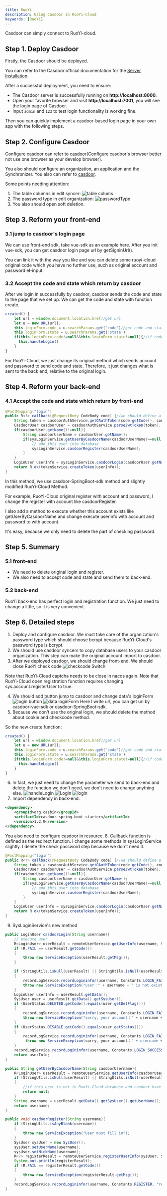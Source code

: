 ```yaml
---
title: RuoYi
description: Using Casdoor in RuoYi-Cloud
keywords: [RuoYi]
---
```


Casdoor can simply connect to RuoYi-cloud.

## Step 1. Deploy Casdoor

Firstly, the Casdoor should be deployed.

You can refer to the Casdoor official documentation for the [Server Installation](/docs/basic/server-installation).

After a successful deployment, you need to ensure:

- The Casdoor server is successfully running on **http://localhost:8000**.
- Open your favorite browser and visit **http://localhost:7001**, you will see the login page of Casdoor.
- Input `admin` and `123` to test login functionality is working fine.

Then you can quickly implement a casdoor-based login page in your own app with the following steps.

## Step 2. Configure Casdoor

Configure casdoor can refer to [casdoor](https://door.casdoor.com/login)(Configure casdoor's browser better not use one browser as  your develop browser).

You also should configure an organization, an application and the Synchronizer. You also can refer to [casdoor](https://door.casdoor.com/login).

Some points needing attention:

1. The table columns in edit syncer:
     ![table colums](/img/integration/java/RuoYi/tableColumns.png)
2. The password type in edit organization:
     ![passwordType](/img/integration/java/RuoYi/passwordType.png)
3. You also should open soft deletion.

## Step 3. Reform your front-end

### 3.1 jump to casdoor's login page

We can use front-end sdk, take vue-sdk as an example here. After you init vue-sdk, you can get casdoor login page url by getSigninUrl().

You can link it with the way you like and you can delete some ruoyi-cloud original code which you have no further use, such as original account and password el-input.

### 3.2 Accept the code and state which return by casdoor

After we login in successfully by casdoor, casdoor sends the code and state to the page that we set up. We can get the code and state with function create.

```javascript
created() {
    let url = window.document.location.href//get url
    let u = new URL(url);
    this.loginForm.code = u.searchParams.get('code')//get code and state
    this.loginForm.state = u.searchParams.get('state')
    if(this.loginForm.code!=null&&this.loginForm.state!=null){//if code and state is null, execute handleLogin
      this.handleLogin()
    }  
}
```

For RuoYi-Cloud, we just change its original method which sends account and password to send code and state. Therefore, it just changes what is sent to the back end, relative to the original login.

## Step 4. Reform your back-end

### 4.1 Accept the code and state which return by front-end

```java
@PostMapping("login")
public R<?> callback(@RequestBody CodeBody code) {//we should define a CodeBody entity which have code and state
    String token = casdoorAuthService.getOAuthToken(code.getCode(), code.getState());
    CasdoorUser casdoorUser = casdoorAuthService.parseJwtToken(token);
    if(casdoorUser.getName()!=null){
        String casdoorUserName = casdoorUser.getName();
        if(sysLoginService.getUserByCasdoorName(casdoorUserName)==null){//if database haven't this user
            // add this user into database
            sysLoginService.casdoorRegister(casdoorUserName);
        }
    }
    LoginUser userInfo = sysLoginService.casdoorLogin(casdoorUser.getName());//get this user's information by database
    return R.ok(tokenService.createToken(userInfo));
}
```

In this method, we use casdoor-SpringBoot-sdk method and slightly modified RuoYi-Cloud Method.

For example, RuoYi-Cloud original register with account and password, I change the register with account like casdoorRegister.

I also add a method to execute whether this account exists like getUserByCasdoorName and change execute userinfo with account and password to with account.

It's easy, because we only need to delete the part of checking password.

## Step 5. Summary

### 5.1 front-end

- We need to delete original login and register.
- We also need to accept code and state and send them to back-end.

### 5.2 back-end

RuoYi back-end has perfect login and registration function. We just need to change a little, so it is very convenient.

## Step 6. Detailed steps

1. Deploy and configure casdoor. We must take care of the organization's password type which should choose bcrypt because RuoYi-Cloud's password type is bcrypt.
2. We should use casdoor syncers to copy database users to your casdoor organization. This step can make the original account import to casdoor.
3. After we deployed casdoor, we should change front-end. We should close RuoYi check code 
![checkcode Switch](/img/integration/java/RuoYi/loginSwitch.png)

 Note that RuoYi-Cloud captcha needs to be close in nacos again.
 Note that RuoYi-Cloud open registration function requires changing sys.account.registerUser to true.

4. We should add button jump to casdoor and change data's loginForm
![login button](/img/integration/java/RuoYi/loginButton.png)
![data loginForm](/img/integration/java/RuoYi/loginForm.png)
 Here I write url, you can get url by casdoor-vue-sdk or casdoor-SpringBoot-sdk.
5. Because we don't use the original login, we should delete the method about cookie and checkcode method.

 So the new create function:

```javascript
created() {
    let url = window.document.location.href//get url
    let u = new URL(url);
    this.loginForm.code = u.searchParams.get('code')//get code and state
    this.loginForm.state = u.searchParams.get('state')
    if(this.loginForm.code!=null&&this.loginForm.state!=null){//if code and state is null, execute handleLogin
      this.handleLogin()
    }  
}
```

6. In fact, we just need to change the parameter we send to back-end and delete the function we don't need, we don't need to change anything else.
![handleLogin](/img/integration/java/RuoYi/handleLogin.png)
![Login](/img/integration/java/RuoYi/Login.png)
![login](/img/integration/java/RuoYi/login2.png)
7. Import dependency in back-end.

```xml title="pom.xml"
<dependency>
    <groupId>org.casbin</groupId>
    <artifactId>casdoor-spring-boot-starter</artifactId>
    <version>1.2.0</version>
</dependency>
```

You also need to configure casdoor in resource.
8. Callback function is defined as the redirect function. I change some methods in sysLoginService slightly. I delete the check password step because we don't need it.

```java
@PostMapping("login")
public R<?> callback(@RequestBody CodeBody code) {//we should define a CodeBody entity which have code and state
    String token = casdoorAuthService.getOAuthToken(code.getCode(), code.getState());
    CasdoorUser casdoorUser = casdoorAuthService.parseJwtToken(token);
    if(casdoorUser.getName()!=null){
        String casdoorUserName = casdoorUser.getName();
        if(sysLoginService.getUserByCasdoorName(casdoorUserName)==null){//if database haven't this user
            // add this user into database
            sysLoginService.casdoorRegister(casdoorUserName);
        }
    }
    LoginUser userInfo = sysLoginService.casdoorLogin(casdoorUser.getName());//get this user's information by database
    return R.ok(tokenService.createToken(userInfo));
}
```

9. SysLoginService's new method

```java
public LoginUser casdoorLogin(String username){
    // execute user
    R<LoginUser> userResult = remoteUserService.getUserInfo(username, SecurityConstants.INNER);
    if (R.FAIL == userResult.getCode())
    {
        throw new ServiceException(userResult.getMsg());
    }

    if (StringUtils.isNull(userResult) || StringUtils.isNull(userResult.getData()))
    {
        recordLogService.recordLogininfor(username, Constants.LOGIN_FAIL, "this user is not exist");
        throw new ServiceException("user：" + username + " is not exist");
    }
    LoginUser userInfo = userResult.getData();
    SysUser user = userResult.getData().getSysUser();
    if (UserStatus.DELETED.getCode().equals(user.getDelFlag()))
    {
        recordLogService.recordLogininfor(username, Constants.LOGIN_FAIL, "sorry, your account was deleted");
        throw new ServiceException("sorry, your account：" + username + " was deleted");
    }
    if (UserStatus.DISABLE.getCode().equals(user.getStatus()))
    {
        recordLogService.recordLogininfor(username, Constants.LOGIN_FAIL, "your account is disabled, you can contact admin ");
         throw new ServiceException(sorry, your account：" + username + " is disabled");
    }
    recordLogService.recordLogininfor(username, Constants.LOGIN_SUCCESS, "login successfully");
    return userInfo;
}
```

```java
public String getUserByCasdoorName(String casdoorUsername){
    R<LoginUser> userResult = remoteUserService.getUserInfo(casdoorUsername, SecurityConstants.INNER);
    if (StringUtils.isNull(userResult) || StringUtils.isNull(userResult.getData()))
    {
        //if this user is not in RuoYi-Cloud database and casdoor have this user, we should create this user in database
        return null;
    }
    String username = userResult.getData().getSysUser().getUserName();
    return username;
}
```

```java
public void casdoorRegister(String username){
    if (StringUtils.isAnyBlank(username))
    {
        throw new ServiceException("User must fill in");
    }
    SysUser sysUser = new SysUser();
    sysUser.setUserName(username);
    sysUser.setNickName(username);
    R<?> registerResult = remoteUserService.registerUserInfo(sysUser, SecurityConstants.INNER);
    System.out.println(registerResult);
    if (R.FAIL == registerResult.getCode())
    {
        throw new ServiceException(registerResult.getMsg());
    }
    recordLogService.recordLogininfor(username, Constants.REGISTER, "register successfully");
}
```
